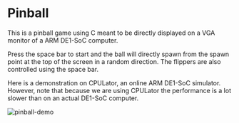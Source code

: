 # Pinball
This is a pinball game using C meant to be directly displayed on a VGA monitor of a ARM DE1-SoC computer. 

Press the space bar to start and the ball will directly spawn from the spawn point at the top of the screen in a random direction. The flippers are also controlled using the space bar.

Here is a demonstration on CPULator, an online ARM DE1-SoC simulator. However, note that because we are using CPULator the performance is a lot slower than on an actual DE1-SoC computer.


![pinball-demo](https://user-images.githubusercontent.com/81039266/185738616-1e3f67b6-efba-444d-97c4-1e70b036b799.gif)
